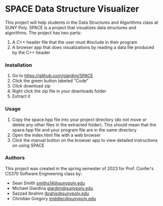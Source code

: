 # SPACE Data Structure Visualizer

This project will help students in the Data Structures and Algorithms class at SUNY Poly.
SPACE is a project that visualizes data structures and algorithms. The 
project has two parts:

1. A C++ header file that the user must #include in their program
2. A browser app that does visualizations by reading a data file produced 
by the C++ header

### Installation 

1. Go to https://github.com/giardim/SPACE
2. Click the green button labeled "Code"
3. Click download zip 
4. Right click the zip file in your downloads folder
5. Extract it

### Usage

1. Copy the space.hpp file into your project directory (do not move or 
delete any other files in the extracted folder). This should mean that the 
space.hpp file and your program file are in the same directory
2. Open the index.html file with a web browser
3. Click the manual button on the browser app to view detailed instructions 
on using SPACE

### Authors

This project was created in the spring semester of 2023 for Prof. Confer's 
CS370 Software Engineering class by:

* Sean Smith <smiths14@sunypoly.edu>
* Michael Giardina <giardim@sunypoly.edu>
* Sazzad Ibrahim <ibrahis@sunypoly.edu>
* Christian Gregory <middlec@sunypoly.edu>
